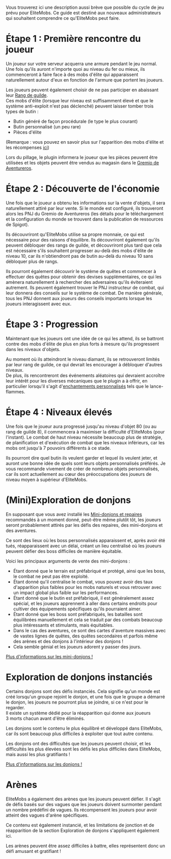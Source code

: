 Vous trouverez ici une description aussi brève que possible du cycle de jeu prévu pour EliteMobs. Ce guide est destiné aux nouveaux administrateurs qui souhaitent comprendre ce qu'EliteMobs peut faire.

# Étape 1 : Première rencontre du joueur
Un joueur sur votre serveur acquerra une armure pendant le jeu normal. Une fois qu'ils auront n'importe quoi au niveau du fer ou mieux, ils commenceront à faire face à des mobs d'élite qui apparaissent naturellement autour d'eux en fonction de l'armure que portent les joueurs.

Les joueurs peuvent également choisir de ne pas participer en abaissant leur [Rang de guilde]($language$/elitemobs/adventurers_guild_world.md).
<br>Ces mobs d'élite (lorsque leur niveau est suffisamment élevé et que le système anti-exploit n'est pas déclenché) peuvent laisser tomber trois types de butin :

* Butin généré de façon procédurale (le type le plus courant)
* Butin personnalisé (un peu rare)
* Pièces d'élite

(Remarque : vous pouvez en savoir plus sur l'apparition des mobs d'élite et les récompenses [ici]($language$/elitemobs/spawning_tiers_loot.md))

Lors du pillage, le plugin informera le joueur que les pièces peuvent être utilisées et les objets peuvent être vendus au magasin dans le [Gremio de Aventureros]($language$/elitemobs/adventurers_guild_world.md).

# Étape 2 : Découverte de l'économie
Une fois que le joueur a obtenu les informations sur la vente d'objets, il sera naturellement attiré par leur vente. Si le monde est configuré, ils trouveront alors les PNJ du Gremio de Aventureros (les détails pour le téléchargement et la configuration du monde se trouvent dans la publication de ressources de Spigot).

Ils découvriront qu'EliteMobs utilise sa propre monnaie, ce qui est nécessaire pour des raisons d'équilibre. Ils découvriront également qu'ils peuvent débloquer des rangs de guilde, et découvriront plus tard que cela est nécessaire s'ils souhaitent progresser au-delà des mobs d'élite de niveau 10, car ils n'obtiendront pas de butin au-delà du niveau 10 sans débloquer plus de rangs.

Ils pourront également découvrir le système de quêtes et commencer à effectuer des quêtes pour obtenir des devises supplémentaires, ce qui les amènera naturellement à rechercher des adversaires qu'ils éviteraient autrement. Ils peuvent également trouver le PNJ instructeur de combat, qui leur donnera des conseils sur le système de combat. De manière générale, tous les PNJ donnent aux joueurs des conseils importants lorsque les joueurs interagissent avec eux.

# Étape 3 : Progression
Maintenant que les joueurs ont une idée de ce qui les attend, ils se battront contre des mobs d'élite de plus en plus forts à mesure qu'ils progressent dans les niveaux d'objets.

Au moment où ils atteindront le niveau diamant, ils se retrouveront limités par leur rang de guilde, ce qui devrait les encourager à débloquer d'autres niveaux.
<br>De plus, ils rencontreront des événements aléatoires qui devraient accroître leur intérêt pour les diverses mécaniques que le plugin a à offrir, en particulier lorsqu'il s'agit d'[enchantements personnalisés]($language$/elitemobs/custom_enchantments_list.md) tels que le lance-flammes.

# Étape 4 : Niveaux élevés
Une fois que le joueur aura progressé jusqu'au niveau d'objet 80 (ou au rang de guilde 8), il commencera à maximiser la difficulté d'EliteMobs (pour l'instant). Le combat de haut niveau nécessite beaucoup plus de stratégie, de planification et d'exécution de combat que les niveaux inférieurs, car les mobs ont jusqu'à 7 pouvoirs différents à ce stade.

Ils pourront dire quel butin ils veulent garder et lequel ils veulent jeter, et auront une bonne idée de quels sont leurs objets personnalisés préférés. Je vous recommande vivement de créer de nombreux objets personnalisés, car ils sont actuellement au cœur des préoccupations des joueurs de niveau moyen à supérieur d'EliteMobs.

# (Mini)Exploration de donjons
En supposant que vous avez installé les [Mini-donjons et repaires]($language$/elitemobs/dungeons.md) recommandés à un moment donné, peut-être même plutôt tôt, les joueurs seront probablement attirés par les défis des repaires, des mini-donjons et des aventures.

Ce sont des lieux où les boss personnalisés apparaissent et, après avoir été tués, réapparaissent avec un délai, créant un lieu centralisé où les joueurs peuvent défier des boss difficiles de manière équitable.

Voici les principaux arguments de vente des mini-donjons :

* Étant donné que le terrain est préfabriqué et protégé, ainsi que les boss, le combat ne peut pas être exploité.
* Étant donné qu'il centralise le combat, vous pouvez avoir des taux d'apparition plus faibles pour les mobs naturels et vous retrouver avec un impact global plus faible sur les performances.
* Étant donné que le butin est préfabriqué, il est généralement assez spécial, et les joueurs apprennent à aller dans certains endroits pour cultiver des équipements spécifiques qu'ils pourraient aimer.
* Étant donné que les boss sont préfabriqués, les batailles sont équilibrées manuellement et cela se traduit par des combats beaucoup plus intéressants et stimulants, mais équitables.
* Dans le cas des aventures, ce sont des cartes d'aventure massives avec de vastes lignes de quêtes, des quêtes secondaires et parfois même des arènes et des donjons à l'intérieur des donjons !
* Cela semble génial et les joueurs adorent y passer des jours.

[Plus d'informations sur les mini-donjons !]($language$/elitemobs/dungeons.md)

# Exploration de donjons instanciés
Certains donjons sont des défis instanciés. Cela signifie qu'un monde est créé lorsqu'un groupe rejoint le donjon, et une fois que le groupe a démarré le donjon, les joueurs ne pourront plus se joindre, si ce n'est pour le regarder.
<br>Il existe un système dédié pour la réapparition qui donne aux joueurs 3 morts chacun avant d'être éliminés.

Les donjons sont le contenu le plus équilibré et développé dans EliteMobs, car ils sont beaucoup plus difficiles à exploiter que tout autre contenu.

Les donjons ont des difficultés que les joueurs peuvent choisir, et les difficultés les plus élevées sont les défis les plus difficiles dans EliteMobs, mais aussi les plus gratifiants !

[Plus d'informations sur les donjons !]($language$/elitemobs/dungeons.md)

# Arènes
EliteMobs a également des arènes que les joueurs peuvent défier. Il s'agit de défis basés sur des vagues que les joueurs doivent surmonter pendant un nombre prédéfini de vagues. Ils récompensent les joueurs pour avoir atteint des vagues d'arène spécifiques.

Ce contenu est également instancié, et les limitations de jonction et de réapparition de la section Exploration de donjons s'appliquent également ici.

Les arènes peuvent être assez difficiles à battre, elles représentent donc un défi amusant et gratifiant !
